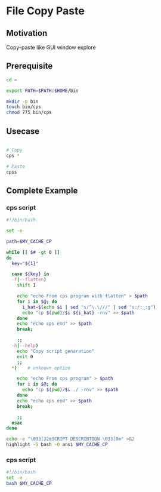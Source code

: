 # File Copy Paste

## Motivation

Copy-paste like GUI window explore

## Prerequisite

```sh
cd ~

export PATH=$PATH:$HOME/bin

mkdir -p bin
touch bin/cps
chmod 775 bin/cps
```

## Usecase

```sh

# Copy
cps *

# Paste
cpss

```

## Complete Example


### cps script
```sh
#!/bin/bash

set -e

path=$MY_CACHE_CP

while [[ $# -gt 0 ]]
do
  key="${1}"

  case ${key} in
  -f|--flatten)
    shift 1

    echo "echo From cps program with flatten" > $path
    for i in $@; do
      i_hat=$(echo $i | sed "s/^\.\///" | sed "s:/:_:g") 
      echo "cp $(pwd)/$i ${i_hat} -rnv" >> $path
    done
    echo "echo cps end" >> $path
    break;

    ;;
  -h|--help)
    echo "Copy script genaration"
    exit 0
    ;;
  *)    # unknown option

    echo "echo From cps program" > $path
    for i in $@; do
      echo "cp $(pwd)/$i ./ -rnv" >> $path
    done
    echo "echo cps end" >> $path
    break;

    ;;
  esac
done

echo -e "\033[32mSCRIPT DESCRIBTION \033[0m" >&2
highlight -S bash -O ansi $MY_CACHE_CP
```

### cps script

```sh
#!/bin/bash
set -e
bash $MY_CACHE_CP
```
